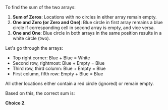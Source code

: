To find the sum of the two arrays:

1. **Sum of Zeros**: Locations with no circles in either array remain empty.
2. **One and Zero (or Zero and One)**: Blue circle in first array remains a blue circle if corresponding cell in second array is empty, and vice versa.
3. **One and One**: Blue circle in both arrays in the same position results in a white circle (two).

Let's go through the arrays:

- Top right corner: Blue + Blue = White
- Second row, rightmost: Blue + Empty = Blue
- Third row, third column: Blue + Empty = Blue
- First column, fifth row: Empty + Blue = Blue

All other locations either contain a red circle (ignored) or remain empty.

Based on this, the correct sum is:

**Choice 2**.